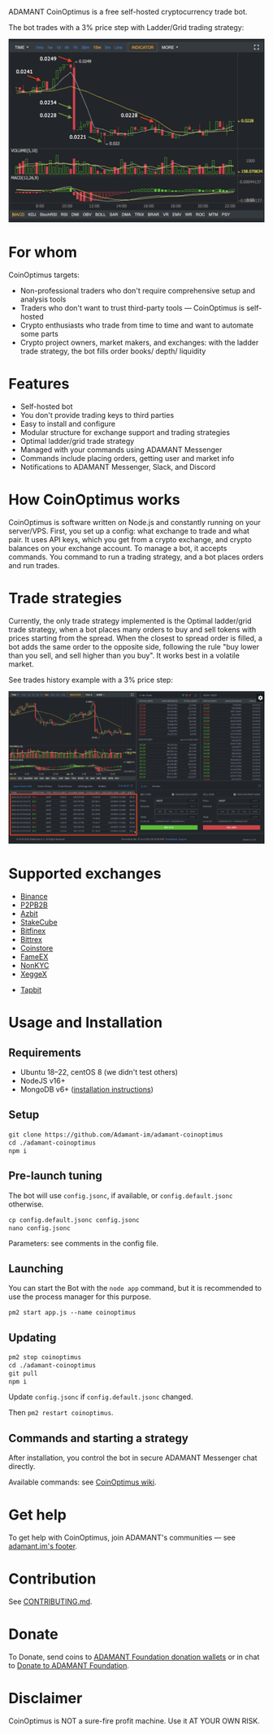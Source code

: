 ADAMANT CoinOptimus is a free self-hosted cryptocurrency trade bot.

The bot trades with a 3% price step with Ladder/Grid trading strategy:

![CoinOptimus Trades on a chart](./assets/trades-on-a-chart.png)

# For whom

CoinOptimus targets:

* Non-professional traders who don't require comprehensive setup and analysis tools
* Traders who don't want to trust third-party tools — CoinOptimus is self-hosted
* Crypto enthusiasts who trade from time to time and want to automate some parts
* Crypto project owners, market makers, and exchanges: with the ladder trade strategy, the bot fills order books/ depth/ liquidity

# Features

* Self-hosted bot
* You don't provide trading keys to third parties
* Easy to install and configure
* Modular structure for exchange support and trading strategies
* Optimal ladder/grid trade strategy
* Managed with your commands using ADAMANT Messenger
* Commands include placing orders, getting user and market info
* Notifications to ADAMANT Messenger, Slack, and Discord

# How CoinOptimus works

CoinOptimus is software written on Node.js and constantly running on your server/VPS. First, you set up a config: what exchange to trade and what pair. It uses API keys, which you get from a crypto exchange, and crypto balances on your exchange account. To manage a bot, it accepts commands. You command to run a trading strategy, and a bot places orders and run trades.

# Trade strategies

Currently, the only trade strategy implemented is the Optimal ladder/grid trade strategy, when a bot places many orders to buy and sell tokens with prices starting from the spread. When the closest to spread order is filled, a bot adds the same order to the opposite side, following the rule "buy lower than you sell, and sell higher than you buy". It works best in a volatile market.

See trades history example with a 3% price step:

![CoinOptimus grid-placed orders](./assets/placed-orders.png)

# Supported exchanges

* [Binance](https://accounts.binance.com/register?ref=36699789)
* [P2PB2B](https://p2pb2b.com)
* [Azbit](https://azbit.com?referralCode=9YVWYAF)
* [StakeCube](https://stakecube.net/?team=adm)
* [Bitfinex](https://www.bitfinex.com/sign-up?refcode=4k5uFSBLZ)
* [Bittrex](https://global.bittrex.com/discover/join?referralCode=TGD-P0Z-F5W)
* [Coinstore](https://h5.coinstore.com/h5/signup?invitCode=o951vZ)
* [FameEX](https://www.fameex.com/en-US/commissiondispense?code=MKKAWV)
* [NonKYC](https://nonkyc.io?ref=655b4df9eb13acde84677358)
* [XeggeX](https://xeggex.com?ref=656846d209bbed85b91aba4d)
- [Tapbit](https://www.tapbit.com/auth/PRYDGSK)

# Usage and Installation

## Requirements

* Ubuntu 18–22, centOS 8 (we didn't test others)
* NodeJS v16+
* MongoDB v6+ ([installation instructions](https://docs.mongodb.com/manual/tutorial/install-mongodb-on-ubuntu/))

## Setup

```
git clone https://github.com/Adamant-im/adamant-coinoptimus
cd ./adamant-coinoptimus
npm i
```

## Pre-launch tuning

The bot will use `config.jsonc`, if available, or `config.default.jsonc` otherwise.

```
cp config.default.jsonc config.jsonc
nano config.jsonc
```

Parameters: see comments in the config file.

## Launching

You can start the Bot with the `node app` command, but it is recommended to use the process manager for this purpose.

```
pm2 start app.js --name coinoptimus
```

## Updating

```
pm2 stop coinoptimus
cd ./adamant-coinoptimus
git pull
npm i
```

Update `config.jsonc` if `config.default.jsonc` changed.

Then `pm2 restart coinoptimus`.

## Commands and starting a strategy

After installation, you control the bot in secure ADAMANT Messenger chat directly.

Available commands: see [CoinOptimus wiki](https://github.com/Adamant-im/adamant-coinoptimus/wiki).

# Get help

To get help with CoinOptimus, join ADAMANT's communities — see [adamant.im's footer](https://adamant.im).

# Contribution

See [CONTRIBUTING.md](CONTRIBUTING.md).

# Donate

To Donate, send coins to [ADAMANT Foundation donation wallets](https://adamant.im/donate) or in chat to [Donate to ADAMANT Foundation](https://msg.adamant.im/?address=U380651761819723095&label=Donate+to+ADAMANT+Foundation).

# Disclaimer

CoinOptimus is NOT a sure-fire profit machine. Use it AT YOUR OWN RISK.
